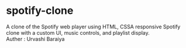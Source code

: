 # spotify-clone
A clone of the Spotify web player using HTML, CSSA responsive Spotify clone with a custom UI, music controls, and playlist display.
<br>
Auther : Urvashi Baraiya
